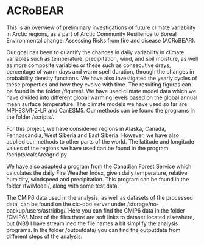 # ACRoBEAR
This is an overview of preliminary investigations of future climate variability in Arctic regions, as a part of Arctic Community Resilience to Boreal Environmental change: Assessing Risks from fire and disease (ACRoBEAR).

Our goal has been to quantify the changes in daily variability in climate variables such as temperature, precipitation, wind, and soil moisture, as well as more composite variables or these such as consecutive drays, percentage of warm days and warm spell duration, through the changes in probability density funcitons. We have also investigated the yearly cycles of these properties and how they evolve with time. The resulting figures can be found in the folder /figures/. We have used climate model data which we have divided into different global warming levels based on the global annual mean surface temperature. The climate models we have used so far are MPI-ESM1-2-LR and CanESM5. Our methods can be found the programs in the folder /scripts/.

For this project, we have considered regions in Alaska, Canada, Fennoscandia, West Siberia and East Siberia. However, we have also applied our methods to other parts of the world. The latitude and longitude values of the regions we have used can be found in the program /scripts/calcAreagrid.py

We have also adapted a program from the Canadian Forest Service which calculates the daily Fire Weather Index, given daily temperature, relative humidity, windspeed and precipitation. This program can be found in the folder /fwiModel/, along with some test data.

The CMIP6 data used in the analysis, as well as datasets of the processed data, can be found on the cic-qbo server under /storage/no-backup/users/astridbg/. Here you can find the CMIP6 data in the folder /CMIP6/. Most of the files there are soft links to dataset located elsewhere, but (NB!) I have streamlined the file names a bit simplify the analysis programs. In the folder /outputdata/ you can find the outputdata from different steps of the analysis.
